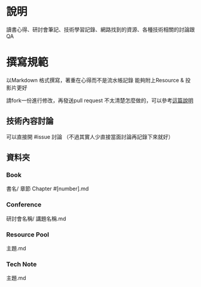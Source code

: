 # 說明

讀書心得、研討會筆記、技術學習記錄、網路找到的資源、各種技術相關的討論跟QA

# 撰寫規範

以Markdown 格式撰寫，著重在心得而不是流水帳記錄
能夠附上Resource & 投影片更好

請fork一份進行修改，再發送pull request
不太清楚怎麼做的，可以參考[這篇說明](./git-work.md)

## 技術內容討論

可以直接開 #issue 討論
（不過其實人少直接當面討論再記錄下來就好）

## 資料夾

### Book
書名/ 章節 Chapter #[number].md

### Conference
研討會名稱/ 講題名稱.md

### Resource Pool
主題.md 

### Tech Note
主題.md

